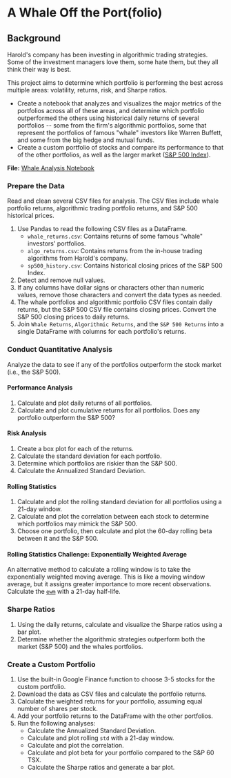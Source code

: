 # A Whale Off the Port(folio)

## Background

Harold's company has been investing in algorithmic trading strategies. Some of the investment managers love them, some hate them, but they all think their way is best.

This project aims to determine which portfolio is performing the best across multiple areas: volatility, returns, risk, and Sharpe ratios.

- Create a notebook that analyzes and visualizes the major metrics of the portfolios across all of these areas, and determine which portfolio outperformed the others using historical daily returns of several portfolios -- some from the firm's algorithmic portfolios, some that represent the portfolios of famous "whale" investors like Warren Buffett, and some from the big hedge and mutual funds. 
- Create a custom portfolio of stocks and compare its performance to that of the other portfolios, as well as the larger market ([S&P 500 Index](https://en.wikipedia.org/wiki/S%26P/TSX_60)).

**File:** 
[Whale Analysis Notebook](Code/whale_analysis.ipynb)

### Prepare the Data

Read and clean several CSV files for analysis. The CSV files include whale portfolio returns, algorithmic trading portfolio returns, and S&P 500 historical prices. 

1. Use Pandas to read the following CSV files as a DataFrame. 
    * `whale_returns.csv`: Contains returns of some famous "whale" investors' portfolios.
    * `algo_returns.csv`: Contains returns from the in-house trading algorithms from Harold's company.
    * `sp500_history.csv`: Contains historical closing prices of the S&P 500 Index.
2. Detect and remove null values.
3. If any columns have dollar signs or characters other than numeric values, remove those characters and convert the data types as needed.
4. The whale portfolios and algorithmic portfolio CSV files contain daily returns, but the S&P 500 CSV file contains closing prices. Convert the S&P 500 closing prices to daily returns.
5. Join `Whale Returns`, `Algorithmic Returns`, and the `S&P 500 Returns` into a single DataFrame with columns for each portfolio's returns.

### Conduct Quantitative Analysis

Analyze the data to see if any of the portfolios outperform the stock market (i.e., the S&P 500).

#### Performance Analysis

1. Calculate and plot daily returns of all portfolios.
2. Calculate and plot cumulative returns for all portfolios. Does any portfolio outperform the S&P 500?

#### Risk Analysis

1. Create a box plot for each of the returns. 
2. Calculate the standard deviation for each portfolio. 
3. Determine which portfolios are riskier than the S&P 500.
4. Calculate the Annualized Standard Deviation.

#### Rolling Statistics

1. Calculate and plot the rolling standard deviation for all portfolios using a 21-day window.
2. Calculate and plot the correlation between each stock to determine which portfolios may mimick the S&P 500.
3. Choose one portfolio, then calculate and plot the 60-day rolling beta between it and the S&P 500.

#### Rolling Statistics Challenge: Exponentially Weighted Average

An alternative method to calculate a rolling window is to take the exponentially weighted moving average. This is like a moving window average, but it assigns greater importance to more recent observations. Calculate the [`ewm`](https://pandas.pydata.org/pandas-docs/stable/reference/api/pandas.DataFrame.ewm.html) with a 21-day half-life.

### Sharpe Ratios

1. Using the daily returns, calculate and visualize the Sharpe ratios using a bar plot.
2. Determine whether the algorithmic strategies outperform both the market (S&P 500) and the whales portfolios.

### Create a Custom Portfolio

1. Use the built-in Google Finance function to choose 3-5 stocks for the custom portfolio.
2. Download the data as CSV files and calculate the portfolio returns.
3. Calculate the weighted returns for your portfolio, assuming equal number of shares per stock.
4. Add your portfolio returns to the DataFrame with the other portfolios.
5. Run the following analyses:
    * Calculate the Annualized Standard Deviation.
    * Calculate and plot rolling `std` with a 21-day window.
    * Calculate and plot the correlation.
    * Calculate and plot beta for your portfolio compared to the S&P 60 TSX.
    * Calculate the Sharpe ratios and generate a bar plot.
